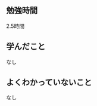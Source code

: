 ## 勉強時間
2.5時間　<!-- 15分はキリが悪いので繰り下げる -->
<!--　ChatAIにコピペ用
15:00に開始し、（からまで休憩）、17:30に終了した場合の休憩を省いた稼働時間を計算して少数表記で書いてください。カッコ内に時間が書かれていない場合はカッコ内を無視してください。また、無駄を省きたいので必要な情報のみ書いてください。
-->



## 学んだこと
なし
<!-- 複数ある場合は***で区切る -->



## よくわかっていないこと
なし
<!-- 複数ある場合は***で区切る -->



<!-- paizaラーニング用
## 理解できなかったチャプター
****
- レッスン
  - チャプター
-->

<!--
> [!NOTE]
> 使用用途例：補足説明や関連情報を提供するとき。

> [!TIP]
> 使用用途例：便利なショートカットやテクニックを共有するとき

> [!IMPORTANT]
> 使用用途例：ユーザーが必ず知っておくべき情報を強調するとき。

> [!WARNING]
> 使用用途例：緊急の対応が必要な事態を通知するとき。

> [!CAUTION]
> 使用用途例：ユーザーが慎重に検討すべき事項を指摘するとき。
-->

